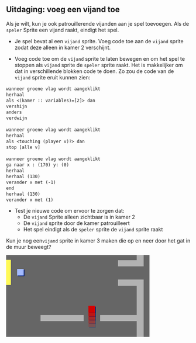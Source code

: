 ## Uitdaging: voeg een vijand toe

Als je wilt, kun je ook patrouillerende vijanden aan je spel toevoegen. Als de `speler` Sprite een vijand raakt, eindigt het spel.

+ Je spel bevat al een `vijand` sprite. Voeg code toe aan de `vijand` sprite zodat deze alleen in kamer 2 verschijnt.

+ Voeg code toe om de `vijand` sprite te laten bewegen en om het spel te stoppen als `vijand` sprite de `speler` sprite raakt. Het is makkelijker om dat in verschillende blokken code te doen. Zo zou de code van de `vijand` sprite eruit kunnen zien:

```blocks3
wanneer groene vlag wordt aangeklikt
herhaal
als <(kamer :: variables)=[2]> dan
vershijn
anders
verdwijn

wanneer groene vlag wordt aangeklikt
herhaal
als <touching (player v)?> dan
stop [alle v]

wanneer groene vlag wordt aangeklikt
ga naar x : (170) y: (0)
herhaal
herhaal (130)
verander x met (-1)
end
herhaal (130)
verander x met (1)
```

+ Test je nieuwe code om ervoor te zorgen dat: 
    + De `vijand` Sprite alleen zichtbaar is in kamer 2
    + De `vijand` sprite door de kamer patrouilleert
    + Het spel eindigt als de `speler` sprite de `vijand` sprite raakt

Kun je nog een`vijand` sprite in kamer 3 maken die op en neer door het gat in de muur beweegt?

![screenshot](images/world-enemy2.png)